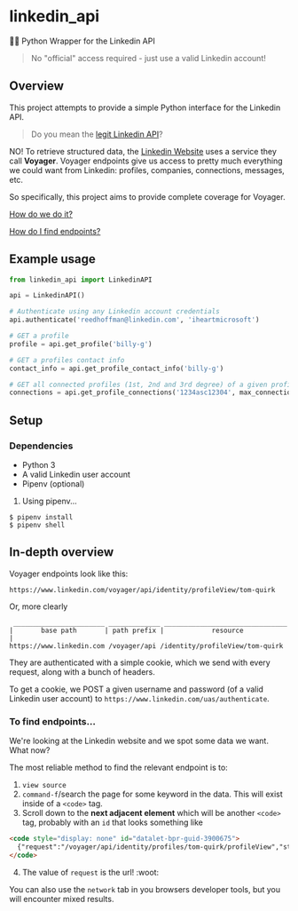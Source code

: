 # linkedin_api

👨‍💼 Python Wrapper for the Linkedin API

> No "official" access required - just use a valid Linkedin account!

## Overview

This project attempts to provide a simple Python interface for the Linkedin API.

> Do you mean the [legit Linkedin API](https://developer.linkedin.com/)?

NO! To retrieve structured data, the [Linkedin Website](https://linkedin.com) uses a service they call **Voyager**. Voyager endpoints give us access to pretty much everything we could want from Linkedin: profiles, companies, connections, messages, etc.

So specifically, this project aims to provide complete coverage for Voyager.

[How do we do it?](#in-depth-overview)

[How do I find endpoints?](to-find-endpoints)

## Example usage

```python
from linkedin_api import LinkedinAPI

api = LinkedinAPI()

# Authenticate using any Linkedin account credentials
api.authenticate('reedhoffman@linkedin.com', 'iheartmicrosoft')

# GET a profile
profile = api.get_profile('billy-g')

# GET a profiles contact info
contact_info = api.get_profile_contact_info('billy-g')

# GET all connected profiles (1st, 2nd and 3rd degree) of a given profile
connections = api.get_profile_connections('1234asc12304', max_connections=200)
```

## Setup

### Dependencies

* Python 3
* A valid Linkedin user account
* Pipenv (optional)

1. Using pipenv...

```
$ pipenv install
$ pipenv shell
```

## In-depth overview

Voyager endpoints look like this:
```
https://www.linkedin.com/voyager/api/identity/profileView/tom-quirk
```

Or, more clearly
```
 _______________________ _____________ _______________________________
|       base path       | path prefix |            resource           |
https://www.linkedin.com /voyager/api /identity/profileView/tom-quirk
```

They are authenticated with a simple cookie, which we send with every request, along with a bunch of headers.

To get a cookie, we POST a given username and password (of a valid Linkedin user account) to `https://www.linkedin.com/uas/authenticate`.

### To find endpoints...

We're looking at the Linkedin website and we spot some data we want. What now?

The most reliable method to find the relevant endpoint is to: 
1. `view source`
2. `command-f`/search the page for some keyword in the data. This will exist inside of a `<code>` tag.
3. Scroll down to the **next adjacent element** which will be another `<code>` tag, probably with an `id` that looks something like
```html
<code style="display: none" id="datalet-bpr-guid-3900675">
  {"request":"/voyager/api/identity/profiles/tom-quirk/profileView","status":200,"body":"bpr-guid-3900675"}
</code>
```
4. The value of `request` is the url! :woot:

You can also use the `network` tab in you browsers developer tools, but you will encounter mixed results.
